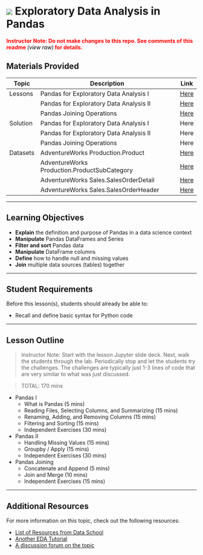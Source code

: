 # ![](https://ga-dash.s3.amazonaws.com/production/assets/logo-9f88ae6c9c3871690e33280fcf557f33.png) Exploratory Data Analysis in Pandas


<font color="red"><b>Instructor Note: Do not make changes to this repo. See comments of this readme </b><i><font color="black">(view raw)</font></i><b> for details.</b></font>

<!--
This repo is the combination of the following upstream repos:
pandas i: https://git.generalassemb.ly/python-programming/python-programming/tree/revisions_v1.3/unit-6-pandas/instructor-resources/02-pandas-i
pandas ii: https://git.generalassemb.ly/python-programming/python-programming/tree/revisions_v1.3/unit-6-pandas/instructor-resources/05-pandas-ii
joins: https://git.generalassemb.ly/greg/ga_join
Please do not modify this repo. Instead, log issues with the above upstream repos and merge the changes back into this one. Note that, due to this repo being the almalgamation of multiple upstream repos, it is not feasible to track them with github. Not modifying this repo avoids creation of redundant material.
See https://git.generalassemb.ly/data-part-time/eda-with-pandas/issues/28 for more details.
-->


## Materials Provided

| Topic     | Description                                            | Link        |
| --------- | ------------------------------------------------------ | ----------- |
| Lessons   | Pandas for Exploratory Data Analysis I                 | [Here][L-1] |
|           | Pandas for Exploratory Data Analysis II                | [Here][L-2] |
|           | Pandas Joining Operations                              | [Here][L-3] |
| Solution  | Pandas for Exploratory Data Analysis I                 | Here        |
|           | Pandas for Exploratory Data Analysis II                | Here        |
|           | Pandas Joining Operations                              | Here        |
| Datasets  | AdventureWorks Production.Product                      | [Here][D-1] |
|           | AdventureWorks Production.ProductSubCategory           | [Here][D-2] |
|           | AdventureWorks Sales.SalesOrderDetail                  | [Here][D-3] |
|           | AdventureWorks Sales.SalesOrderHeader                  | [Here][D-4] |


[L-1]: ./pandas-i.ipynb
[L-2]: ./pandas-ii.ipynb
[L-3]: ./pandas-join.ipynb
[D-1]: ./data/Production.Product.csv
[D-2]: ./data/Production.ProductSubCategory.csv
[D-3]: ./data/Sales.SalesOrderDetail.csv
[D-4]: ./data/Sales.SalesOrderHeader.csv

---

## Learning Objectives

- **Explain** the definition and purpose of Pandas in a data science context
- **Manipulate** Pandas DataFrames and Series
- **Filter and sort** Pandas data
- **Manipulate** DataFrame columns
- **Define** how to handle null and missing values
- **Join** multiple data sources (tables) together

---

## Student Requirements

Before this lesson(s), students should already be able to:

- Recall and define basic syntax for Python code

---


## Lesson Outline

> Instructor Note: Start with the lesson Jupyter slide deck. Next, walk the students through the lab. Periodically stop and let the students try the challenges. The challenges are typically just 1-3 lines of code that are very similar to what was just discussed.

> TOTAL: 170 mins

- Pandas I
  - What is Pandas (5 mins)
  - Reading Files, Selecting Columns, and Summarizing (15 mins)
  - Renaming, Adding, and Removing Columns (15 mins)
  - Filtering and Sorting (15 mins)
  - Independent Exercises (30 mins)
- Pandas II
  - Handling Missing Values (15 mins)
  - Groupby / Apply (15 mins)
  - Independent Exercises (30 mins)
- Pandas Joining
  - Concatenate and Append (5 mins)
  - Join and Merge (10 mins)
  - Independent Exercises (15 mins)

---

## Additional Resources

For more information on this topic, check out the following resources:

- [List of Resources from Data School](http://www.dataschool.io/best-python-pandas-resources/)
- [Another EDA Tutorial](https://www.datacamp.com/community/tutorials/exploratory-data-analysis-python#gs.T3TSKbk)
- [A discussion forum on the topic](https://www.kaggle.com/general/12796)                                                                            

